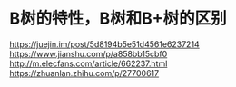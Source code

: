 # B树的特性，B树和B+树的区别
https://juejin.im/post/5d8194b5e51d4561e6237214
https://www.jianshu.com/p/a858bb15cbf0
http://m.elecfans.com/article/662237.html
https://zhuanlan.zhihu.com/p/27700617
